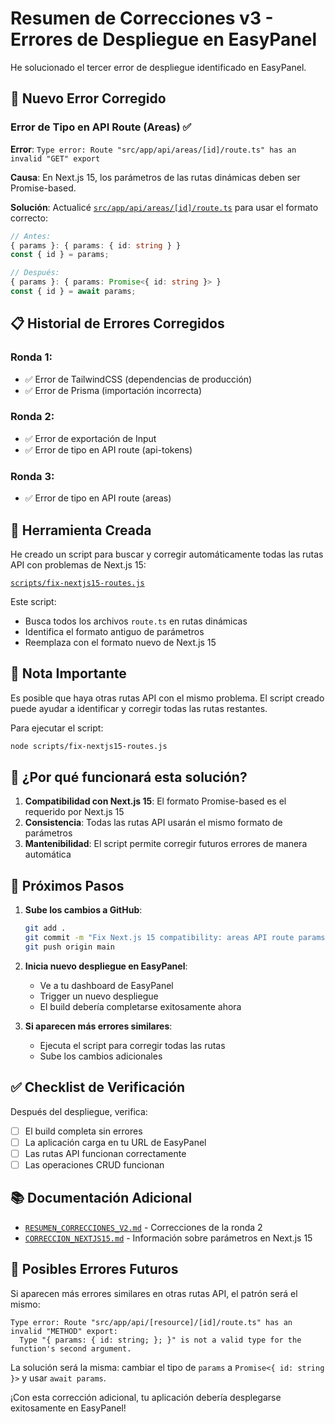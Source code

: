 # Resumen de Correcciones v3 - Errores de Despliegue en EasyPanel

He solucionado el tercer error de despliegue identificado en EasyPanel.

## 🚨 Nuevo Error Corregido

### Error de Tipo en API Route (Areas) ✅
**Error**: `Type error: Route "src/app/api/areas/[id]/route.ts" has an invalid "GET" export`

**Causa**: En Next.js 15, los parámetros de las rutas dinámicas deben ser Promise-based.

**Solución**: Actualicé [`src/app/api/areas/[id]/route.ts`](src/app/api/areas/[id]/route.ts) para usar el formato correcto:
```typescript
// Antes:
{ params }: { params: { id: string } }
const { id } = params;

// Después:
{ params }: { params: Promise<{ id: string }> }
const { id } = await params;
```

## 📋 Historial de Errores Corregidos

### Ronda 1:
- ✅ Error de TailwindCSS (dependencias de producción)
- ✅ Error de Prisma (importación incorrecta)

### Ronda 2:
- ✅ Error de exportación de Input
- ✅ Error de tipo en API route (api-tokens)

### Ronda 3:
- ✅ Error de tipo en API route (areas)

## 🔧 Herramienta Creada

He creado un script para buscar y corregir automáticamente todas las rutas API con problemas de Next.js 15:

[`scripts/fix-nextjs15-routes.js`](scripts/fix-nextjs15-routes.js)

Este script:
- Busca todos los archivos `route.ts` en rutas dinámicas
- Identifica el formato antiguo de parámetros
- Reemplaza con el formato nuevo de Next.js 15

## 📝 Nota Importante

Es posible que haya otras rutas API con el mismo problema. El script creado puede ayudar a identificar y corregir todas las rutas restantes.

Para ejecutar el script:
```bash
node scripts/fix-nextjs15-routes.js
```

## 🎯 ¿Por qué funcionará esta solución?

1. **Compatibilidad con Next.js 15**: El formato Promise-based es el requerido por Next.js 15
2. **Consistencia**: Todas las rutas API usarán el mismo formato de parámetros
3. **Mantenibilidad**: El script permite corregir futuros errores de manera automática

## 🚀 Próximos Pasos

1. **Sube los cambios a GitHub**:
   ```bash
   git add .
   git commit -m "Fix Next.js 15 compatibility: areas API route params"
   git push origin main
   ```

2. **Inicia nuevo despliegue en EasyPanel**:
   - Ve a tu dashboard de EasyPanel
   - Trigger un nuevo despliegue
   - El build debería completarse exitosamente ahora

3. **Si aparecen más errores similares**:
   - Ejecuta el script para corregir todas las rutas
   - Sube los cambios adicionales

## ✅ Checklist de Verificación

Después del despliegue, verifica:

- [ ] El build completa sin errores
- [ ] La aplicación carga en tu URL de EasyPanel
- [ ] Las rutas API funcionan correctamente
- [ ] Las operaciones CRUD funcionan

## 📚 Documentación Adicional

- [`RESUMEN_CORRECCIONES_V2.md`](RESUMEN_CORRECCIONES_V2.md) - Correcciones de la ronda 2
- [`CORRECCION_NEXTJS15.md`](CORRECCION_NEXTJS15.md) - Información sobre parámetros en Next.js 15

## 🔮 Posibles Errores Futuros

Si aparecen más errores similares en otras rutas API, el patrón será el mismo:
```
Type error: Route "src/app/api/[resource]/[id]/route.ts" has an invalid "METHOD" export:
  Type "{ params: { id: string; }; }" is not a valid type for the function's second argument.
```

La solución será la misma: cambiar el tipo de `params` a `Promise<{ id: string }>` y usar `await params`.

¡Con esta corrección adicional, tu aplicación debería desplegarse exitosamente en EasyPanel!